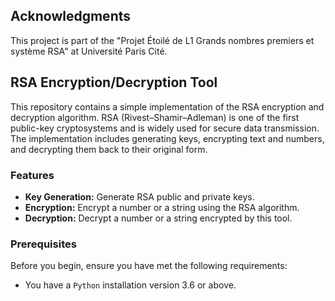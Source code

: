 ## Acknowledgments

This project is part of the "Projet Étoilé de L1 Grands nombres premiers et système RSA" at Université Paris Cité.



## RSA Encryption/Decryption Tool

This repository contains a simple implementation of the RSA encryption and decryption algorithm. RSA (Rivest–Shamir–Adleman) is one of the first public-key cryptosystems and is widely used for secure data transmission. The implementation includes generating keys, encrypting text and numbers, and decrypting them back to their original form.

### Features

- **Key Generation:** Generate RSA public and private keys.
- **Encryption:** Encrypt a number or a string using the RSA algorithm.
- **Decryption:** Decrypt a number or a string encrypted by this tool.

### Prerequisites

Before you begin, ensure you have met the following requirements:
- You have a `Python` installation version 3.6 or above.

